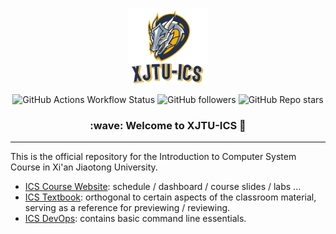 <p align="center">
  <picture>
    <source media="(prefers-color-scheme: dark)" srcset="../logo/logo.png">
    <img alt="SkyPilot" src="../logo/logo.png" width=25%>
  </picture>
</p>

<p align="center">
    <!-- use https://shields.io/badges/git-hub-actions-workflow-status -->
    <img alt="GitHub Actions Workflow Status" src="https://img.shields.io/github/actions/workflow/status/xjtu-ics/textbook/mdbook.yml">
    <!-- use https://shields.io/badges/git-hub-followers -->
    <img alt="GitHub followers" src="https://img.shields.io/github/followers/xjtu-ics">
    <!-- use https://shields.io/badges/git-hub-repo-stars -->
    <img alt="GitHub Repo stars" src="https://img.shields.io/github/stars/xjtu-ics/xjtu-ics.github.io">
</p>

<h3 align="center">
    :wave: Welcome to XJTU-ICS 🚀
</h3>

----

This is the official repository for the Introduction to Computer System Course in Xi'an Jiaotong University.

- [ICS Course Website](https://xjtu-ics.github.io/): schedule / dashboard / course slides / labs ...
- [ICS Textbook](https://xjtu-ics.github.io/textbook/): orthogonal to certain aspects of the classroom material, serving as a reference for previewing / reviewing.
- [ICS DevOps](https://github.com/xjtu-ics/cli-toolkit): contains basic command line essentials.

<!--

**Here are some ideas to get you started:**

🙋‍♀️ A short introduction - what is your organization all about?
🌈 Contribution guidelines - how can the community get involved?
👩‍💻 Useful resources - where can the community find your docs? Is there anything else the community should know?
🍿 Fun facts - what does your team eat for breakfast?
🧙 Remember, you can do mighty things with the power of [Markdown](https://docs.github.com/github/writing-on-github/getting-started-with-writing-and-formatting-on-github/basic-writing-and-formatting-syntax)
-->
